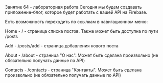 Занятие 64 - лабораторная работа
Сегодня мы будем создавать приложение-блог, которое будет работать с вашей API на Firebase.

Есть возможность переходить по ссылкам в навигационном меню:

Home - / - страница списка постов. Также может быть доступна по пути /posts

Add - /posts/add - страница добавления нового поста

About - /about - страница "О нас". Может быть сделана произвольно (не обязательно получать данные по API)

Contacts - /contacts - страница "Контакты". Может быть сделана произвольно (не обязательно получать данные по API)